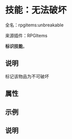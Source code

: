 # 技能：无法破坏

<!-- 本文件是通过游戏内 `/rpgitem gen-wiki` 命令生成的。 -->
<!-- 请只在对应的 "beginCustomXXXX" 与 "endCustomXXXX" 间编辑。  -->
<!-- 如果您想修改技能或其属性的描述， -->
<!-- 请修改 "resources/lang/zh_CN.yml" 中对应的项。 -->

全名：rpgitems:unbreakable

来源插件：RPGItems

**标识技能**。

<!-- beginCustomHeader -->
<!-- endCustomHeader -->

## 说明

标记该物品为不可破坏
<!-- beginCustomDescription -->
<!-- endCustomDescription -->

## 属性

<!-- beginCustomProperties -->
<!-- endCustomProperties -->

## 示例

<!-- beginCustomExample -->
<!-- endCustomExample -->

## 说明

<!-- beginCustomNote -->
<!-- endCustomNote -->